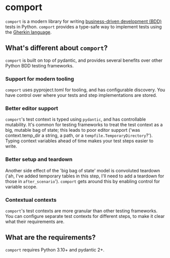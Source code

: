 # comport

`comport` is a modern library for writing [business-driven development (BDD)](https://en.wikipedia.org/wiki/Behavior-driven_development) tests in Python. `comport` provides a type-safe way to implement tests using the [Gherkin language](https://cucumber.io/docs/gherkin/).

## What's different about `comport`?

`comport` is built on top of pydantic, and provides several benefits over other Python BDD testing frameworks.

### Support for modern tooling

`comport` uses pyproject.toml for tooling, and has configurable discovery. You have control over where your tests and step implementations are stored.

### Better editor support

`comport`'s test context is typed using `pydantic`, and has controllable mutability. It's common for testing frameworks to treat the test context as a big, mutable bag of state; this leads to poor editor support ('was context.temp_dir a string, a path, or a `tempfile.TemporaryDirectory`?'). Typing context variables ahead of time makes your
test steps easier to write.

### Better setup and teardown

Another side effect of the 'big bag of state' model is convoluted teardown ('ah, I've added temporary tables in this step, I'll need to add a teardown for those in `after_scenario`'). `comport` gets around this by enabling control for variable scope.

### Contextual contexts

`comport`'s test contexts are more granular than other testing frameworks. You can configure separate test contexts for different steps, to make it clear what their
requirements are.


## What are the requirements?

`comport` requires Python 3.10+ and pydantic 2+.